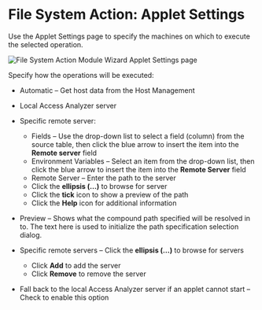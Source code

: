 # File System Action: Applet Settings

Use the Applet Settings page to specify the machines on which to execute the selected operation.

![File System Action Module Wizard Applet Settings page](/img/product_docs/accessanalyzer/enterpriseauditor/admin/datacollector/fsaa/appletsettings.png)

Specify how the operations will be executed:

- Automatic – Get host data from the Host Management
- Local Access Analyzer server
- Specific remote server:

  - Fields – Use the drop-down list to select a field (column) from the source table, then click the blue arrow to insert the item into the __Remote server__ field
  - Environment Variables – Select an item from the drop-down list, then click the blue arrow to insert the item into the __Remote Server__ field
  - Remote Server – Enter the path to the server
  - Click the __ellipsis (…)__ to browse for server
  - Click the __tick__ icon to show a preview of the path
  - Click the __Help__ icon for additional information
- Preview – Shows what the compound path specified will be resolved in to. The text here is used to initialize the path specification selection dialog.
- Specific remote servers – Click the __ellipsis (…)__ to browse for servers

  - Click __Add__ to add the server
  - Click __Remove__ to remove the server
- Fall back to the local Access Analyzer server if an applet cannot start – Check to enable this option
